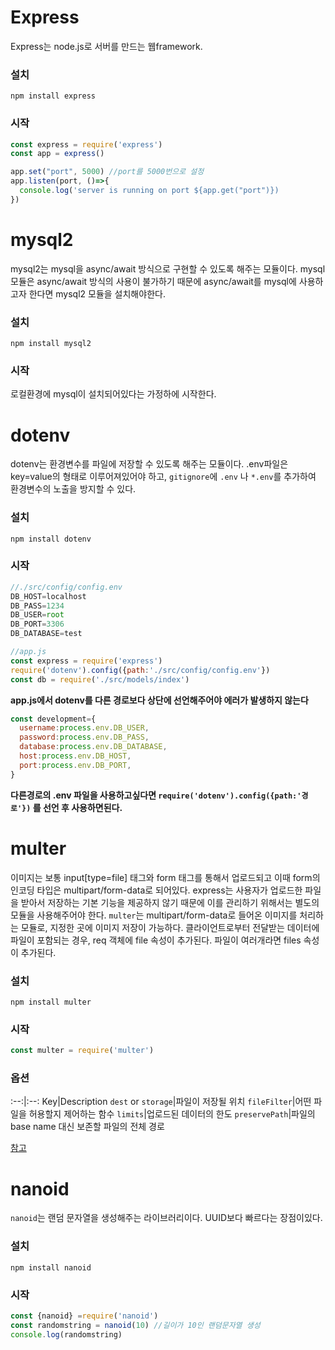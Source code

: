 # Express  
Express는 node.js로 서버를 만드는 웹framework.    
### 설치  
`npm install express`    
### 시작  
```javascript
const express = require('express')
const app = express()

app.set("port", 5000) //port를 5000번으로 설정
app.listen(port, ()=>{
  console.log('server is running on port ${app.get("port")})
})
```      

# mysql2  
mysql2는 mysql을 async/await 방식으로 구현할 수 있도록 해주는 모듈이다. mysql 모듈은 async/await 방식의 사용이 불가하기 때문에 async/await를 mysql에 사용하고자 한다면 mysql2 모듈을 설치해야한다.    
### 설치  
`npm install mysql2`    
### 시작
로컬환경에 mysql이 설치되어있다는 가정하에 시작한다.      

# dotenv  
dotenv는 환경변수를 파일에 저장할 수 있도록 해주는 모듈이다. .env파일은 key=value의 형태로 이루어져있어야 하고, `gitignore`에 `.env` 나 `*.env`를 추가하여 환경변수의 노출을 방지할 수 있다.    
### 설치  
`npm install dotenv`    
### 시작  
```javascript
//./src/config/config.env
DB_HOST=localhost
DB_PASS=1234
DB_USER=root
DB_PORT=3306
DB_DATABASE=test
```  
```javascript
//app.js
const express = require('express')
require('dotenv').config({path:'./src/config/config.env'})
const db = require('./src/models/index')
```  
**app.js에서 dotenv를 다른 경로보다 상단에 선언해주어야 에러가 발생하지 않는다**  
```javascript
const development={
  username:process.env.DB_USER,
  password:process.env.DB_PASS,
  database:process.env.DB_DATABASE,
  host:process.env.DB_HOST,
  port:process.env.DB_PORT,
}
```  
**다른경로의 .env 파일을 사용하고싶다면 `require('dotenv').config({path:'경로'})` 를 선언 후 사용하면된다.**      

# multer  
이미지는 보통 input[type=file] 태그와 form 태그를 통해서 업로드되고 이때 form의 인코딩 타입은 multipart/form-data로 되어있다. express는 사용자가 업로드한 파일을 받아서 저장하는 기본 기능을 제공하지 않기 때문에 이를 관리하기 위해서는 별도의 모듈을 사용해주어야 한다. `multer`는 multipart/form-data로 들어온 이미지를 처리하는 모듈로, 지정한 곳에 이미지 저장이 가능하다. 클라이언트로부터 전달받는 데이터에 파일이 포함되는 경우, req 객체에 file 속성이 추가된다. 파일이 여러개라면 files 속성이 추가된다.    
### 설치  
`npm install multer`    
### 시작  
```javascript
const multer = require('multer')
```    
### 옵션  
:--:|:--:
Key|Description
`dest` or `storage`|파일이 저장될 위치
`fileFilter`|어떤 파일을 허용할지 제어하는 함수
`limits`|업로드된 데이터의 한도
`preservePath`|파일의 base name 대신 보존할 파일의 전체 경로
  
[참고](https://velog.io/@new_wisdom/Node.js-11-Multer)      

# nanoid  
`nanoid`는 랜덤 문자열을 생성해주는 라이브러리이다. UUID보다 빠르다는 장점이있다.
### 설치  
`npm install nanoid`    
### 시작  
```javascript
const {nanoid} =require('nanoid')
const randomstring = nanoid(10) //길이가 10인 랜덤문자열 생성
console.log(randomstring)
```    
